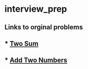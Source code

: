 # interview_prep


## Links to orginal problems
## * [Two Sum](https://leetcode.com/problems/two-sum/)
## * [Add Two Numbers](https://adventofcode.com/2020/day/1)

